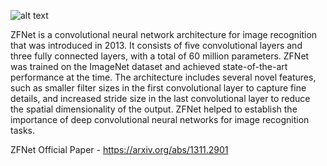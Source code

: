 ![alt text](https://iq.opengenus.org/content/images/2019/01/zfnet.png)

ZFNet is a convolutional neural network architecture for image recognition that was introduced in 2013. It consists of five convolutional layers and three fully connected layers, with a total of 60 million parameters. ZFNet was trained on the ImageNet dataset and achieved state-of-the-art performance at the time. The architecture includes several novel features, such as smaller filter sizes in the first convolutional layer to capture fine details, and increased stride size in the last convolutional layer to reduce the spatial dimensionality of the output. ZFNet helped to establish the importance of deep convolutional neural networks for image recognition tasks.

ZFNet Official Paper - https://arxiv.org/abs/1311.2901

